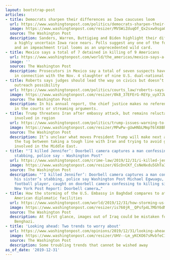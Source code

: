 ```yaml
---
layout: bootstrap-post
articles:
- title: Democrats sharpen their differences as Iowa caucuses loom
  url: https://www.washingtonpost.com/politics/democrats-sharpen-their-differences-as-iowa-caucuses-loom/2019/12/31/ebbb0d8a-2bdb-11ea-bcd4-24597950008f_story.html
  image: https://www.washingtonpost.com/resizer/MVSWiZduqOf_Qx2sxw9sgaQF7Dk=/1440x0/smart/arc-anglerfish-washpost-prod-washpost.s3.amazonaws.com/public/XKI3DRRMDEI6VPGUERMXSUAAR4.jpg
  source: The Washington Post
  description: Sanders, Warren, Buttigieg and Biden highlight their differences as
    a highly uncertain Iowa race nears. Polls suggest any one of the four could win,
    and an impeachment trial looms as an unprecedented wild card.
- title: Mexico says a total of 7 detained in killing of 9 Americans
  url: https://www.washingtonpost.com/world/the_americas/mexico-says-a-total-of-7-detained-in-killing-of-9-americans/2019/12/31/e0777af2-2c22-11ea-bffe-020c88b3f120_story.html
  image: ''
  source: The Washington Post
  description: Prosecutors in Mexico say a total of seven suspects have now been detained
    in connection with the Nov. 4 slaughter of nine U.S. dual-national women and children
- title: Roberts says judges should lead the way on civics but doesn’t mention one
    outreach possibility
  url: https://www.washingtonpost.com/politics/courts_law/roberts-says-judges-should-lead-the-way-on-civics-but-doesnt-mention-one-outreach-possibility/2019/12/31/7e358580-2c01-11ea-bcd4-24597950008f_story.html
  image: https://www.washingtonpost.com/resizer/0k8_37EFErG-REYp_uyX7JWlqD4=/1440x0/smart/arc-anglerfish-washpost-prod-washpost.s3.amazonaws.com/public/HYIQ2ABMBYI6VPGUERMXSUAAR4.jpg
  source: The Washington Post
  description: In his annual report, the chief justice makes no reference to cameras
    in the courts or streaming arguments.
- title: Trump threatens Iran after embassy attack, but remains reluctant to get more
    involved in region
  url: https://www.washingtonpost.com/politics/trump-issues-warning-to-iran-after-embassy-attack-but-remains-reluctant-to-get-more-involved-in-region/2019/12/31/1704cf72-2be5-11ea-bcd4-24597950008f_story.html
  image: https://www.washingtonpost.com/resizer/MPwPw-gUwHNbLMmpT6lK8BhfytA=/1440x0/smart/arc-anglerfish-washpost-prod-washpost.s3.amazonaws.com/public/BVQY3XBMDYI6VPGUERMXSUAAR4.jpg
  source: The Washington Post
  description: It’s unclear what moves President Trump will make next as he feels
    the tug between taking a tough line with Iran and trying to avoid getting more
    involved in the Middle East.
- title: "‘I killed Jennifer’: Doorbell camera captures a man confessing to his sister’s
    stabbing, police say - Washington Post"
  url: https://www.washingtonpost.com/crime-law/2019/12/31/i-killed-jennifer-doorbell-camera-captures-man-confessing-his-sisters-stabbing-police-say/
  image: https://www.washingtonpost.com/resizer/6ScDnCKf_CsNeNxdu5GhTa3jOfg=/1440x0/smart/arc-anglerfish-washpost-prod-washpost.s3.amazonaws.com/public/FFPIKBBL7II6VP76AIGIRM7REA.jpg
  source: The Washington Post
  description: "‘I killed Jennifer’: Doorbell camera captures a man confessing to
    his sister’s stabbing, police say Washington Post Michael Egwuagu, ex-college
    football player, caught on doorbell camera confessing to killing sister: cops
    New York Post Report: Doorbell camera…"
- title: How the storming of the U.S. Embassy in Baghdad compares to attacks at other
    American diplomatic facilities
  url: https://www.washingtonpost.com/world/2019/12/31/how-storming-us-embassy-baghdad-compares-attacks-other-american-diplomatic-facilities/
  image: https://www.washingtonpost.com/resizer/is760jR__QPsfp4L7MbY6dMiaCU=/1440x0/smart/arc-anglerfish-washpost-prod-washpost.s3.amazonaws.com/public/GXZCPBBL5QI6VP76AIGIRM7REA.jpg
  source: The Washington Post
  description: At first glance, images out of Iraq could be mistaken for Tehran or
    Benghazi.
- title: 'Looking ahead: Two trends to worry about'
  url: https://www.washingtonpost.com/opinions/2019/12/31/looking-ahead-two-trends-worry-about/
  image: https://www.washingtonpost.com/resizer/UHV--Lm_yKCKO67sMvbfeC1Jp80=/1440x0/smart/arc-anglerfish-washpost-prod-washpost.s3.amazonaws.com/public/3KJ56URMAEI6VP76AIGIRM7REA.jpg
  source: The Washington Post
  description: Some troubling trends that cannot be wished away
as_of_date: '2019-12-31'
---
```


